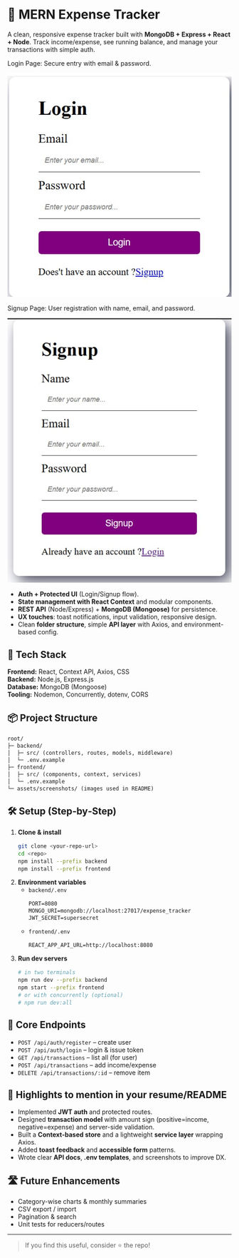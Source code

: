 # 💸 MERN Expense Tracker

A clean, responsive expense tracker built with **MongoDB + Express + React + Node**. Track income/expense, see running balance, and manage your transactions with simple auth.

Login Page: Secure entry with email & password.


![image alt](https://github.com/khushbu0130/Expense-Tracker-Application/blob/35e797ff46e86d35010a290e4f71b0b7a2295437/Screenshots/Login%20Page.jpg)


Signup Page: User registration with name, email, and password.


![image alt](https://github.com/khushbu0130/Expense-Tracker-Application/blob/07da98be72ed41b6f431248dd7d600bb321b3a25/Screenshots/Signup%20Page.jpg)


- **Auth + Protected UI** (Login/Signup flow).
- **State management with React Context** and modular components.
- **REST API** (Node/Express) + **MongoDB (Mongoose)** for persistence.
- **UX touches**: toast notifications, input validation, responsive design.
- Clean **folder structure**, simple **API layer** with Axios, and environment-based config.

## 🧱 Tech Stack
**Frontend:** React, Context API, Axios, CSS  
**Backend:** Node.js, Express.js  
**Database:** MongoDB (Mongoose)  
**Tooling:** Nodemon, Concurrently, dotenv, CORS

## 📦 Project Structure
```
root/
├─ backend/
│  ├─ src/ (controllers, routes, models, middleware)
│  └─ .env.example
├─ frontend/
│  ├─ src/ (components, context, services)
│  └─ .env.example
└─ assets/screenshots/ (images used in README)
```

## 🛠️ Setup (Step‑by‑Step)
1. **Clone & install**
   ```bash
   git clone <your-repo-url>
   cd <repo>
   npm install --prefix backend
   npm install --prefix frontend
   ```
2. **Environment variables**
   - `backend/.env`
     ```env
     PORT=8080
     MONGO_URI=mongodb://localhost:27017/expense_tracker
     JWT_SECRET=supersecret
     ```
   - `frontend/.env`
     ```env
     REACT_APP_API_URL=http://localhost:8080
     ```
3. **Run dev servers**
   ```bash
   # in two terminals
   npm run dev --prefix backend
   npm start --prefix frontend
   # or with concurrently (optional)
   # npm run dev:all
   ```

## 🔌 Core Endpoints
- `POST /api/auth/register` – create user  
- `POST /api/auth/login` – login & issue token  
- `GET /api/transactions` – list all (for user)  
- `POST /api/transactions` – add income/expense  
- `DELETE /api/transactions/:id` – remove item

## 📝 Highlights to mention in your resume/README
- Implemented **JWT auth** and protected routes.
- Designed **transaction model** with amount sign (positive=income, negative=expense) and server-side validation.
- Built a **Context-based store** and a lightweight **service layer** wrapping Axios.
- Added **toast feedback** and **accessible form** patterns.
- Wrote clear **API docs**, **.env templates**, and screenshots to improve DX.

## 🛣️ Future Enhancements
- Category-wise charts & monthly summaries
- CSV export / import
- Pagination & search
- Unit tests for reducers/routes

---

> If you find this useful, consider ⭐ the repo!
